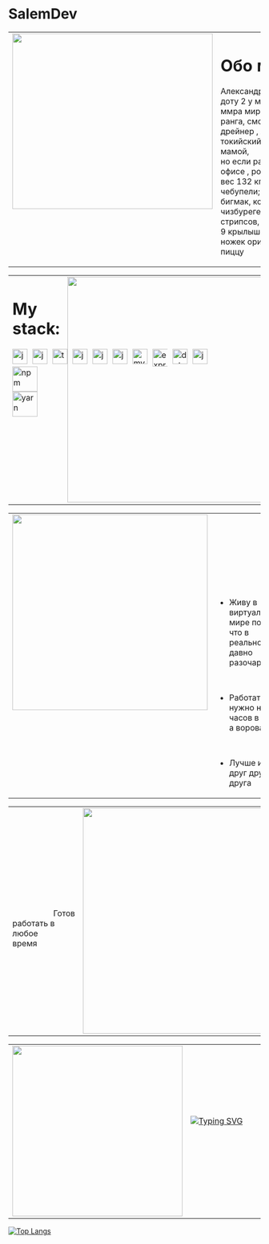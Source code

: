 # SalemDev
<table style="width: 100%; border: none !important; border="0" cellspacing="0" cellpadding="0"">
  <tr style="width: 100%;  border: none !important;">
    <td valign="top" style="width: 50%;  border: none !important;">
      <div>
        <img
          width="400px"
          height="350px"
          style="width: 400px; height: 350px"
          src="https://i.pinimg.com/280x280_RS/ba/84/1a/ba841a22d1ce9a8e047ebee0f3154912.jpg"
        />
      </div>
    </td>
    <td valign="top" style="width: 300px; border: none !important;">
      <div style="width: 300px;">
        <h1>Обо мне</h1>
        <p>Александр , 18 , Белгород - играю в доту 2 у меня 2 тысячи <br/> ммра мира
        настоящий гуль SSS ранга, смотрю зхс курседа,<br/> дрейнер , люблю аниме: <br/>
        токийский гуль и все, живу пока что с мамой, <br/> но если разрешите могу
        жить в офисе , рост 175, <br/> вес 132 кг , любимая еда: чебупицца, чебупели;
        из мака: двойной <br/> бигмак, кола zero, трйоной чизбурегер; Из кфс: баскет
        s, 9 стрипсов, <br/> 9 крылышек , баскет free, баскет 8 ножек оригинальный, а
        так же суши и пиццу</p>
      </div>
    </td>
  </tr>
</table>

<table style="width: 100%; border: none !important; border="0" cellspacing="0" cellpadding="0"">
  <tr style="width: 100%; border: none !important;">
    <td valign="top" style="width: 50%; border: none !important;">
      <div>
        <h1>My stack:</h1>
                <div
          class="icons"
          style="margin-top: 10px; width: 30px; gap: 10px; display: flex"
        >
          <img
            style="width: 30px"
            src="https://upload.wikimedia.org/wikipedia/commons/thumb/9/99/Unofficial_JavaScript_logo_2.svg/800px-Unofficial_JavaScript_logo_2.svg.png"
            alt="js"
          />
          <img
            style="width: 30px"
            src="https://upload.wikimedia.org/wikipedia/commons/thumb/2/29/Postgresql_elephant.svg/1200px-Postgresql_elephant.svg.png"
            alt="js"
            title="postgresql"
          />
          <img
            style="width: 30px"
            src="https://upload.wikimedia.org/wikipedia/commons/thumb/4/4c/Typescript_logo_2020.svg/1200px-Typescript_logo_2020.svg.png"
            alt="typescript"
            title="typescript"
          />
          <img
            style="width: 30px"
            src="https://upload.wikimedia.org/wikipedia/commons/thumb/a/a7/React-icon.svg/1200px-React-icon.svg.png"
            alt="js"
            title="react"
          />
          <img
            style="width: 30px"
            src="https://avatars.githubusercontent.com/u/18133?s=200&v=4"
            alt="js"
            title="git"
          />
          <img
            style="width: 30px"
            src="https://camo.githubusercontent.com/0dc3b9afa37acc792f49624b1f8dd364b55c9107167fd291ffde1d81917aceba/68747470733a2f2f6d6f62782e6a732e6f72672f6173736574732f6d6f62782e706e67"
            title="mobx"
            alt="js"
          />
          <img
            style="width: 30px"
            src="https://styles.redditmedia.com/t5_2qm6k/styles/communityIcon_dhjr6guc03x51.png"
            alt="mysql"
            title="mysql"
          />
          <img
            style="width: 35px"
            src="https://assets.website-files.com/61ca3f775a79ec5f87fcf937/6202fcdee5ee8636a145a41b_1234.png"
            alt="express"
            title="express"
          />
          <img
            style="width: 30px"
            src="https://psv4.userapi.com/c237031/u266376713/docs/d49/1353fde50ddf/dota.png?extra=jmwYHnaI7ISWmDG25yQEvtbpLvO2eKVD0f6Gn-xa4bmgLYez89KVZzCXojN1nD_gZDvtMDmQF5DINnFKcAkFuabeYm0HnyvT5tEXh5ir7Wii0Wp3cuS-A6IbhGhJZqwtlghvxdvMaggu1dxG6n3QqlKyOaw"
            alt="dota2"
            title="dota2"
          />
          <img
            style="width: 30px"
            src="https://marketplace.squiz.net/__data/assets/image/0024/27285/json-web-token-thumbnail.png"
            title="jwt (json web token)"
            alt="js"
          />
        </div>
        <div class="icons2">
          <img
            style="width: 50px"
            src="https://dizballanze.com/media/2013/01/npm.png"
            alt="npm"
            title="npm"
          />
          <img
            style="width: 50px"
            src="https://psv4.userapi.com/c237031/u266376713/docs/d9/8ea6cd3a809f/yran.png?extra=dRv93jMDW1mmxfI6wqssBC6KIwvV3k4rHNUNhF4nkebBT6ShKar2SIhb64ZIL52-NagCa3HT8iXZfk9hvzS7DtTFJC7lOQfeZdPlzRn90KTArSNSAGdOXbmI4QkCEPyQtjyNd72U1BotLs7fiPHDWx3U_oc"
            alt="yarn"
            title="yarn"
          />
        </div>
      </div>
    </td>
    <td valign="top" style="width: 50%; border: none !important;">
      <div>
        <img width="450px" style="width: 450px;" src="https://sun1-29.userapi.com/impg/0AHOYKt1g3DDyyVHrQV0zwcvj5-qVU_yLkoqyA/omsnGcN7Zy0.jpg?size=749x547&quality=95&sign=d98227abd0550d9d58acebf574cd6920&type=album">
      </div>
    </td>
  </tr>
</table>

<table style="width: 100%; border: none !important; border="0" cellspacing="0" cellpadding="0"">
  <tr style="width: 100%;  border: none !important;">
    <td valign="top" style="width: 50%;  border: none !important;">
      <div>
        <img
          style="width: 390px"
          src="https://media.tenor.com/3gA0Ij_7BagAAAAM/sad-dead-inside.gif"
        />
      </div>
    </td>
    <td valign="top" style="width: 50%;  border: none !important;">
      <div>
        <ul style="margin-top: 70px;">
        <br/><br/><br/><br/>
          <li style="margin: 15px 0">
            Живу в виртуальном мире потому что в реальном давно разочаровался
          </li><br/>
          <li style="margin: 15px 0">
            Работать нужно не 12 часов в сутки , а воровать
          </li><br/>
          <li style="margin: 15px 0">Лучше иметь друг друга чем друга</li>
        </ul>
      </div>
    </td>
  </tr>
</table>

<table style="width: 100%; border: none !important;">
  <tr style="width: 100%;  border: none !important;">
    <td valign="top" style="width: 50%;  border: none !important;"><div><br><br>
  <br><br><br><br><br><br><br><br>&nbsp;&nbsp;&nbsp;&nbsp;&nbsp;&nbsp;&nbsp;&nbsp;&nbsp;&nbsp;&nbsp;&nbsp;&nbsp;&nbsp;&nbsp;&nbsp;&nbsp;&nbsp;&nbsp;Готов работать в любое время&nbsp;&nbsp;&nbsp;&nbsp;&nbsp;&nbsp;&nbsp;&nbsp;&nbsp;&nbsp;&nbsp;&nbsp;&nbsp;&nbsp;&nbsp;&nbsp;&nbsp;</div></td>
    <td valign="top" style="width: 50%;  border: none !important;">
      <div>
        <img width="450px" style="width: 450px;" src="https://sun9-17.userapi.com/impg/J227d59YLvKZcgc-QsMLgihypP1w14-HLUAvDw/2BnnwTkYhrc.jpg?size=750x750&quality=95&sign=c30e640692d4e13c8645b305d2ba13b9&type=album">
      </div>
    </td>
  </tr>
</table>

<table style="width: 100%;  border: none !important; border="0" cellspacing="0" cellpadding="0"">
  <tr style="width: 100%;  border: none !important;">
    <td valign="top" style="width: 50%;  border: none !important;">
      <div>
        <img
          style="width: 340px"
          width="340px"
          src="https://sun9-82.userapi.com/impg/mEE6gGoi_7y862jwP5Ms3rBzzptY53t5D3PiUA/aLZIx4zOQqg.jpg?size=720x720&quality=95&sign=1845705515d8732332718afa23453952&type=album"
        />
      </div>
    </td>
    <td valign="top" style="width: 50%;  border: none !important;">
      <div>
      <br>
      <br>
      <br>
      <br>
      <br>
      <br>
      <br>
        <a href="https://git.io/typing-svg"
          ><img
            src="https://readme-typing-svg.demolab.com?font=Fira+Code&pause=1000&color=1BF700&width=435&lines=1%7C+let+me+%3D+die()"
            alt="Typing SVG"
        /></a>
      </div>
    </td>
  </tr>
</table>



[![Top Langs](https://github-readme-stats.vercel.app/api/top-langs/?username=SalemDddd&langs_count=8)](https://github.com/SalemDddd/github-readme-stats)
